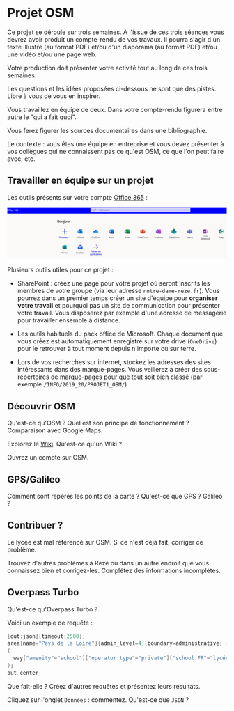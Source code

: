 # Projet OSM

Ce projet  se déroule sur  trois semaines. À l'issue  de ces trois  séances vous
devrez avoir  produit un  compte-rendu de  vos travaux.  Il pourra  s'agir d'un
texte illustré  (au format PDF) et/ou  d'un diaporama (au format  PDF) et/ou une
vidéo et/ou une page web.

Votre  production doit  présenter  votre  activité tout  au  long  de ces  trois
semaines.

Les questions et les idées proposées ci-dessous  ne sont que des pistes. Libre à
vous de vous en inspirer.

Vous travaillez en équipe de deux.  Dans votre compte-rendu figurera entre autre
le "qui a fait quoi".

Vous ferez figurer les sources documentaires dans une bibliographie.

Le contexte : vous  êtes une équipe en entreprise et vous  devez présenter à vos
collègues qui ne connaissent pas ce qu'est OSM, ce que l'on peut faire avec, etc.


## Travailler en équipe sur un projet

Les outils présents sur votre compte [Office 365](https://www.office.com/) :

![](./office365.png)

Plusieurs outils utiles pour ce projet :

* SharePoint : créez  une page pour votre projet où  seront inscrits les membres
  de votre groupe (via leur  adresse `notre-dame-reze.fr`). Vous pourrez dans un
  premier  temps créer  un site  d'équipe  pour **organiser  votre travail**  et
  pourquoi  pas un  site de  communication  pour présenter  votre travail.  Vous
  disposerez par exemple d'une adresse  de messagerie pour travailler ensemble à
  distance.
  
  
* Les  outils habituels du  pack office de  Microsoft. Chaque document  que vous
  créez  est automatiquement  enregistré sur  votre drive  (`OneDrive`) pour  le
  retrouver à tout moment depuis n'importe où sur terre.
  
*  Lors  de  vos  recherches  sur  internet,  stockez  les  adresses  des  sites
  intéressants   dans   des   marque-pages.   Vous   veillerez   à   créer   des
  sous-répertoires de marque-pages  pour que tout soit bien  classé (par exemple
   `/INFO/2019_20/PROJET1_OSM/`)
   
  
  

## Découvrir OSM

Qu'est-ce qu'OSM  ? Quel est son  principe de fonctionnement ?  Comparaison avec
Google Maps.

Explorez  le   [Wiki](https://wiki.openstreetmap.org/wiki/Main_Page).  Qu'est-ce
qu'un Wiki ?

Ouvrez un compte sur OSM.

## GPS/Galileo

Comment sont  repérés les points de  la carte ?  Qu'est-ce que GPS ?  Galileo ?


## Contribuer ?

Le lycée est mal référencé sur OSM. Si ce n'est déjà fait, corriger ce
problème. 

Trouvez d'autres problèmes  à Rezé ou dans un autre  endroit que vous connaissez
bien et corrigez-les. Complétez des informations incomplètes.


## Overpass Turbo

Qu'est-ce qu'Overpass Turbo ? 

Voici un exemple de requête :

```c
[out:json][timeout:2500];
area[name="Pays de la Loire"][admin_level=4][boundary=administrative] -> .loc;
(
  way["amenity"="school"]["operator:type"="private"]["school:FR"="lycée"](area.loc);
);
out center;
```

Que fait-elle ? Créez d'autres requêtes et présentez leurs résultats.

Cliquez sur l'onglet `Données` : commentez. Qu'est-ce que `JSON` ?
